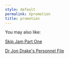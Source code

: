 ```yaml
---
style: default
permalink: Xpromotion
title: promotion
---
```

You may also like:

[Skip Jam Part One](http://scp-wiki.net/skip-jam-part-one)

[Dr Jon Drake's Personnel File](http://scp-wiki.net/dr-jon-drake-s-personnel-file)
